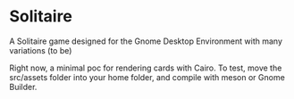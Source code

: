 # Solitaire

A Solitaire game designed for the Gnome Desktop Environment with many variations
(to be)

Right now, a minimal poc for rendering cards with Cairo.
To test, move the src/assets folder into your home folder, and compile with meson or Gnome Builder.

